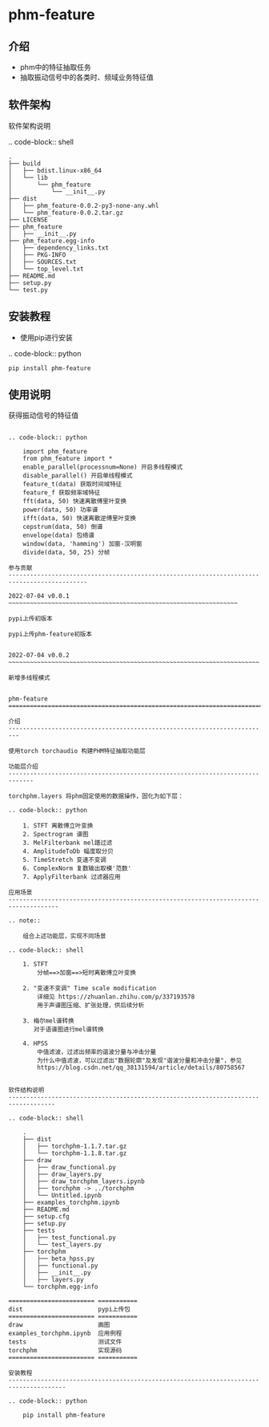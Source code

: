 phm-feature
=======================================================================================================

介绍
----------------------------------------------------------------------------

- phm中的特征抽取任务
- 抽取振动信号中的各类时、频域业务特征值

软件架构
-------------------------------------------------------------------------------

软件架构说明

.. code-block:: shell

    .
    ├── build
    │   ├── bdist.linux-x86_64
    │   └── lib
    │       └── phm_feature
    │           └── __init__.py
    ├── dist
    │   ├── phm_feature-0.0.2-py3-none-any.whl
    │   └── phm_feature-0.0.2.tar.gz
    ├── LICENSE
    ├── phm_feature
    │   ├── __init__.py
    ├── phm_feature.egg-info
    │   ├── dependency_links.txt
    │   ├── PKG-INFO
    │   ├── SOURCES.txt
    │   └── top_level.txt
    ├── README.md
    ├── setup.py
    └── test.py

安装教程
-----------------------------------------------------------------------------------

- 使用pip进行安装

.. code-block:: python

    pip install phm-feature

使用说明
-------------------------------------------------------------------------------------

获得振动信号的特征值
~~~~~~~~~~~~~~~~~~~~~~~~~~~~~~~~~~~~~~~~~~~~~~~~~~~~~~~~~~~~~~~~~~~~~~~~~~~~~~~~

.. code-block:: python

    import phm_feature
    from phm_feature import *
    enable_parallel(processnum=None) 开启多线程模式
    disable_parallel() 开启单线程模式
    feature_t(data) 获取时间域特征
    feature_f 获取频率域特征
    fft(data, 50) 快速离散傅里叶变换
    power(data, 50) 功率谱
    ifft(data, 50) 快速离散逆傅里叶变换
    cepstrum(data, 50) 倒谱
    envelope(data) 包络谱
    window(data, 'hamming') 加窗-汉明窗
    divide(data, 50, 25) 分帧

参与贡献
--------------------------------------------------------------------------------------------

2022-07-04 v0.0.1
~~~~~~~~~~~~~~~~~~~~~~~~~~~~~~~~~~~~~~~~~~~~~~~~~~~~~~~~~~~~~~~~

pypi上传初版本

pypi上传phm-feature初版本


2022-07-04 v0.0.2
~~~~~~~~~~~~~~~~~~~~~~~~~~~~~~~~~~~~~~~~~~~~~~~~~~~~~~~~~~~~~~~~~~~~~~

新增多线程模式


phm-feature
=========================================================================

介绍
-------------------------------------------------------------------------

使用torch torchaudio 构建PHM特征抽取功能层

功能层介绍
-----------------------------------------------------------------------------

torchphm.layers 将phm固定使用的数据操作，固化为如下层：

.. code-block:: python

    1. STFT 离散傅立叶变换
    2. Spectrogram 谱图
    3. MelFilterbank mel譜过滤
    4. AmplitudeToDb 幅度取分贝
    5. TimeStretch 变速不变调
    6. ComplexNorm 复数输出取模'范数'
    7. ApplyFilterbank 过滤器应用

应用场景
------------------------------------------------------------------------------------

.. note::

    组合上述功能层，实现不同场景

.. code-block:: shell

    1. STFT
        分帧==>加窗==>短时离散傅立叶变换
    
    2. "变速不变调" Time scale modification
        详细见 https://zhuanlan.zhihu.com/p/337193578
        用于声谱图压缩、扩张处理，供后续分析
    
    3. 梅尔mel谱转换
       对于语谱图进行mel谱转换
    
    4. HPSS
        中值滤波，过滤出频率的谐波分量与冲击分量
        为什么中值滤波，可以过滤出"数据轮廓"及发现"谐波分量和冲击分量"，参见
        https://blog.csdn.net/qq_38131594/article/details/80758567


软件结构说明
-----------------------------------------------------------------------------------

.. code-block:: shell

    .
    ├── dist
    │   ├── torchphm-1.1.7.tar.gz
    │   └── torchphm-1.1.8.tar.gz
    ├── draw
    │   ├── draw_functional.py
    │   ├── draw_layers.py
    │   ├── draw_torchphm_layers.ipynb
    │   ├── torchphm -> ../torchphm
    │   └── Untitled.ipynb
    ├── examples_torchphm.ipynb
    ├── README.md
    ├── setup.cfg
    ├── setup.py
    ├── tests
    │   ├── test_functional.py
    │   └── test_layers.py
    ├── torchphm
    │   ├── beta_hpss.py
    │   ├── functional.py
    │   ├── __init__.py
    │   ├── layers.py
    └── torchphm.egg-info

======================== =========== 
dist                     pypi上传包
======================== =========== 
draw                     画图
examples_torchphm.ipynb  应用例程
tests                    测试文件
torchphm                 实现源码
======================== =========== 

安装教程
--------------------------------------------------------------------------------------

.. code-block:: python 

    pip install phm-feature

